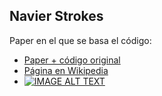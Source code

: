 ## Navier Strokes

Paper en el que se basa el código:
- [Paper + código original](https://www.dgp.toronto.edu/public_user/stam/reality/Research/pdf/GDC03.pdf)
- [Página en Wikipedia](https://en.wikipedia.org/wiki/Navier%E2%80%93Stokes_equations)
- [![IMAGE ALT TEXT](http://img.youtube.com/vi/oBz4_y-1Ezw/0.jpg)](http://www.youtube.com/watch?v=oBz4_y-1Ezw "Navier-Strokes simulation")